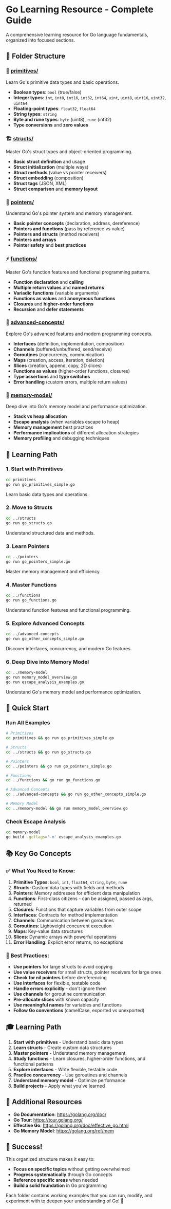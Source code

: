 # Go Learning Resource - Complete Guide

A comprehensive learning resource for Go language fundamentals, organized into focused sections.

## 📁 Folder Structure

### **🔢 [primitives/](primitives/)**
Learn Go's primitive data types and basic operations.
- **Boolean types**: `bool` (true/false)
- **Integer types**: `int`, `int8`, `int16`, `int32`, `int64`, `uint`, `uint8`, `uint16`, `uint32`, `uint64`
- **Floating-point types**: `float32`, `float64`
- **String types**: `string`
- **Byte and rune types**: `byte` (uint8), `rune` (int32)
- **Type conversions** and **zero values**

### **🏗️ [structs/](structs/)**
Master Go's struct types and object-oriented programming.
- **Basic struct definition** and usage
- **Struct initialization** (multiple ways)
- **Struct methods** (value vs pointer receivers)
- **Struct embedding** (composition)
- **Struct tags** (JSON, XML)
- **Struct comparison** and **memory layout**

### **📍 [pointers/](pointers/)**
Understand Go's pointer system and memory management.
- **Basic pointer concepts** (declaration, address, dereference)
- **Pointers and functions** (pass by reference vs value)
- **Pointers and structs** (method receivers)
- **Pointers and arrays**
- **Pointer safety** and **best practices**

### **⚡ [functions/](functions/)**
Master Go's function features and functional programming patterns.
- **Function declaration** and **calling**
- **Multiple return values** and **named returns**
- **Variadic functions** (variable arguments)
- **Functions as values** and **anonymous functions**
- **Closures** and **higher-order functions**
- **Recursion** and **defer statements**

### **🚀 [advanced-concepts/](advanced-concepts/)**
Explore Go's advanced features and modern programming concepts.
- **Interfaces** (definition, implementation, composition)
- **Channels** (buffered/unbuffered, send/receive)
- **Goroutines** (concurrency, communication)
- **Maps** (creation, access, iteration, deletion)
- **Slices** (creation, append, copy, 2D slices)
- **Functions as values** (higher-order functions, closures)
- **Type assertions** and **type switches**
- **Error handling** (custom errors, multiple return values)

### **🧠 [memory-model/](memory-model/)**
Deep dive into Go's memory model and performance optimization.
- **Stack vs heap allocation**
- **Escape analysis** (when variables escape to heap)
- **Memory management** best practices
- **Performance implications** of different allocation strategies
- **Memory profiling** and debugging techniques

## 🎯 Learning Path

### **1. Start with Primitives**
```bash
cd primitives
go run go_primitives_simple.go
```
Learn basic data types and operations.

### **2. Move to Structs**
```bash
cd ../structs
go run go_structs.go
```
Understand structured data and methods.

### **3. Learn Pointers**
```bash
cd ../pointers
go run go_pointers_simple.go
```
Master memory management and efficiency.

### **4. Master Functions**
```bash
cd ../functions
go run go_functions.go
```
Understand function features and functional programming.

### **5. Explore Advanced Concepts**
```bash
cd ../advanced-concepts
go run go_other_concepts_simple.go
```
Discover interfaces, concurrency, and modern Go features.

### **6. Deep Dive into Memory Model**
```bash
cd ../memory-model
go run memory_model_overview.go
go run escape_analysis_examples.go
```
Understand Go's memory model and performance optimization.

## 🚀 Quick Start

### **Run All Examples**
```bash
# Primitives
cd primitives && go run go_primitives_simple.go

# Structs
cd ../structs && go run go_structs.go

# Pointers
cd ../pointers && go run go_pointers_simple.go

# Functions
cd ../functions && go run go_functions.go

# Advanced Concepts
cd ../advanced-concepts && go run go_other_concepts_simple.go

# Memory Model
cd ../memory-model && go run memory_model_overview.go
```

### **Check Escape Analysis**
```bash
cd memory-model
go build -gcflags='-m' escape_analysis_examples.go
```

## 📚 Key Go Concepts

### **✅ What You Need to Know:**

1. **Primitive Types**: `bool`, `int`, `float64`, `string`, `byte`, `rune`
2. **Structs**: Custom data types with fields and methods
3. **Pointers**: Memory addresses for efficient data manipulation
4. **Functions**: First-class citizens - can be assigned, passed as args, returned
5. **Closures**: Functions that capture variables from outer scope
6. **Interfaces**: Contracts for method implementation
7. **Channels**: Communication between goroutines
8. **Goroutines**: Lightweight concurrent execution
9. **Maps**: Key-value data structures
10. **Slices**: Dynamic arrays with powerful operations
11. **Error Handling**: Explicit error returns, no exceptions

### **🚀 Best Practices:**

- **Use pointers** for large structs to avoid copying
- **Use value receivers** for small structs, pointer receivers for large ones
- **Check for nil pointers** before dereferencing
- **Use interfaces** for flexible, testable code
- **Handle errors explicitly** - don't ignore them
- **Use channels** for goroutine communication
- **Pre-allocate slices** with known capacity
- **Use meaningful names** for variables and functions
- **Follow Go conventions** (camelCase, exported vs unexported)

## 🎓 Learning Path

1. **Start with primitives** - Understand basic data types
2. **Learn structs** - Create custom data structures
3. **Master pointers** - Understand memory management
4. **Study functions** - Learn closures, higher-order functions, and functional patterns
5. **Explore interfaces** - Write flexible, testable code
6. **Practice concurrency** - Use goroutines and channels
7. **Understand memory model** - Optimize performance
8. **Build projects** - Apply what you've learned

## 🔗 Additional Resources

- **Go Documentation**: https://golang.org/doc/
- **Go Tour**: https://tour.golang.org/
- **Effective Go**: https://golang.org/doc/effective_go.html
- **Go Memory Model**: https://golang.org/ref/mem

## 🎉 Success!

This organized structure makes it easy to:
- **Focus on specific topics** without getting overwhelmed
- **Progress systematically** through Go concepts
- **Reference specific areas** when needed
- **Build a solid foundation** in Go programming

Each folder contains working examples that you can run, modify, and experiment with to deepen your understanding of Go! 🚀